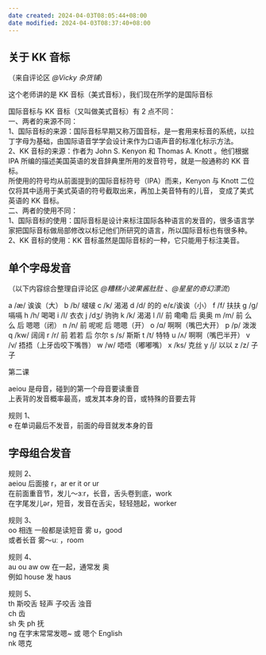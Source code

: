 ```yaml
---
date created: 2024-04-03T08:05:44+08:00
date modified: 2024-04-03T08:37:40+08:00
---
```

## 关于 KK 音标

（来自评论区 *@Vicky 杂货铺*）

这个老师讲的是 KK 音标（美式音标），我们现在所学的是国际音标  

国际音标与 KK 音标（又叫做美式音标）有 2 点不同：  
一、两者的来源不同：  
1、国际音标的来源：国际音标早期又称万国音标，是一套用来标音的系统，以拉丁字母为基础，由国际语音学学会设计来作为口语声音的标准化标示方法。  
2、KK 音标的来源：作者为 John S. Kenyon 和 Thomas A. Knott 。他们根据 IPA 所编的描述美国英语的发音辞典里所用的发音符号，就是一般通称的 KK 音标。  
所使用的符号均从前面提到的国际音标符号（IPA）而来，Kenyon 与 Knott 二位仅将其中适用于美式英语的符号截取出来，再加上美音特有的儿音， 变成了美式英语的 KK 音标。  
二、两者的使用不同：  
1、国际音标的使用：国际音标是设计来标注国际各种语言的发音的，很多语言学家把国际音标做局部修改以标记他们所研究的语言，所以国际音标也有很多种。  
2、KK 音标的使用：KK 音标虽然是国际音标的一种，它只能用于标注美音。

## 单个字母发音

（以下内容综合整理自评论区 *@糟糕小波果酱肚肚* 、*@星星的奇幻漂流*）

a /æ/ 诶诶（大） 
b /b/ 啵啵 
c /k/ 渴渴 
d /d/ 的的 
e/ε/诶诶（小）
f /f/ 扶扶 
g /g/ 嗝嗝 
h /h/ 喝喝 
i /I/ 衣衣
j /dʒ/ 驹驹 
k /k/ 渴渴 
l /l/ 前 嘞嘞 后 奥奥 
m /m/ 前 么么 后 嗯嗯（闭） 
n /n/ 前 呢呢 后 嗯嗯（开） 
o /ɑ/ 啊啊（嘴巴大开） 
p /p/ 泼泼 
q /kw/ 阔阔 
r /r/ 前 若若 后 尔尔 
s /s/ 斯斯 t /t/ 特特 
u /ʌ/ 啊啊（嘴巴半开） 
v /v/ 捂捂（上牙齿咬下嘴唇） 
w /w/ 唔唔（嘟嘟嘴） 
x /ks/ 克丝 
y /j/ 以以 
z /z/ 子子

第二课

aeiou 是母音，碰到的第一个母音要读重音  
上表背的发音概率最高，或发其本身的音，或特殊的音要去背  
  
规则 1、  
e 在单词最后不发音，前面的母音就发本身的音  

## 字母组合发音

规则 2、  
aeiou 后面接 r，ar er it or ur  
在前面重音节，发儿～ɜːr，长音，舌头卷到底，work  
在字尾发儿ər，短音，发音在舌尖，轻轻翘起，worker  
  
规则 3、  
oo 相连 一般都是读短音 雾 ʊ，good  
或者长音 雾～uː ，room  
  
规则 4、  
au ou aw ow 在一起，通常发 奥  
例如 house 发 haʊs  
  
规则 5、  
th 斯咬舌 轻声 子咬舌 浊音  
ch 齿  
sh 失 
ph 抚  
ng 在字末常常发嗯~ 或 嗯个 English  
nk 嗯克